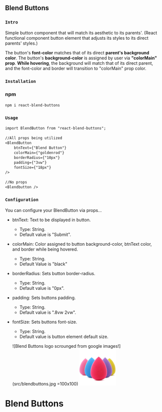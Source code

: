## Blend Buttons

### `Intro`

Simple button component that will match its aesthetic to its parents'.
(React functional component button element that adjusts its styles to its direct parents' styles.)<br />

The button's **font-color** matches that of its direct **parent's background color**. The button's **background-color** is assigned by user via **"colorMain" prop**. **While hovering**, the background will match that of its direct parent, and the font-color and border will transition to "colorMain" prop color.

### `Installation`

### npm

`npm i react-blend-buttons`

### `Usage`

    import BlendButton from "react-blend-buttons";

    //All props being utilized
    <BlendButton
    	btnText={"Blend Button"}
    	colorMain={"goldenrod"}
    	borderRadius={"10px"}
    	padding={"3vw"}
    	fontSize={"18px"}
    />

    //No props
    <Blendbutton />

### `Configuration`<br />

You can configure your BlendButton via props...

- btnText: Text to be displayed in button.
  - Type: String.
  - Default value is "Submit".
- colorMain: Color assigned to button background-color, btnText color, and border while being hovered.
  - Type: String.
  - Default Value is "black"
- borderRadius: Sets button border-radius.
  - Type: String.
  - Default value is "0px".
- padding: Sets buttons padding.
  - Type: String.
  - Default value is ".8vw 2vw".
- fontSize: Sets buttons font-size.

  - Type: String.
  - Default value is button element default size.

  ![Blend Buttons logo scrounged from google images!](src/blendbuttons.jpg =100x100)
  <img src="src/blendbuttons.jpg"  width="120" height="120">

# Blend Buttons
